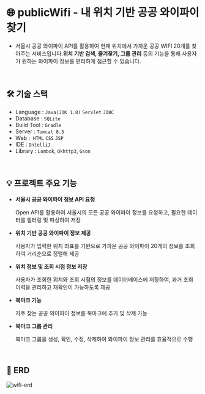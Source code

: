 # **🌐 publicWifi - 내 위치 기반 공공 와이파이 찾기**



- 서울시 공공 와이파이 API를 활용하여 현재 위치에서 가까운 공공 WIFI 20개를 찾아주는 서비스입니다.**위치 기반 검색, 즐겨찾기, 그룹 관리** 등의 기능을 통해 사용자가 원하는 와이파이 정보를 편리하게 접근할 수 있습니다.

<br>

## 🛠️ 기술 스택



- Language : `Java(JDK 1.8)` `Servlet` `JDBC`
- Database : `SQLite`
- Build Tool : `Gradle`
- Server : `Tomcat 8.5`
- Web :  `HTML` `CSS` `JSP`
- IDE : `IntelliJ`
- Library : `Lombok`, `Okhttp3`, `Gson`


<br>


## 💡 프로젝트 주요 기능



- **서울시 공공 와이파이 정보 API 요청**
    
    Open API를 활용하여 서울시의 모든 공공 와이파이 정보를 요청하고, 필요한 데이터를 필터링 및 파싱하여 저장
    
- **위치 기반 공공 와이파이 정보 제공**
    
    사용자가 입력한 위치 좌표를 기반으로 가까운 공공 와이파이 20개의 정보를 조회하여 거리순으로 정렬해 제공
    
- **위치 정보 및 조회 시점 정보 저장**
    
    사용자가 조회한 위치와 조회 시점의 정보를 데이터베이스에 저장하여, 과거 조회 이력을 관리하고 재확인이 가능하도록 제공
    
- **북마크 기능**
    
    자주 찾는 공공 와이파이 정보를 북마크에 추가 및 삭제 가능
    
- **북마크 그룹 관리**
    
    북마크 그룹을 생성, 확인, 수정, 삭제하여 와이파이 정보 관리를 효율적으로 수행
    

<br>

## 🧩 ERD

![wifi-erd](https://github.com/user-attachments/assets/eb261687-579b-4ab9-baa4-618ce9ee4929)


